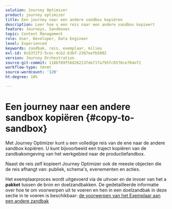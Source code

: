 ```yaml
---
solution: Journey Optimizer
product: journey optimizer
title: Een journey naar een andere sandbox kopiëren
description: Leer hoe u een reis naar een andere sandbox kopieert
feature: Journeys, Sandboxes
topic: Content Management
role: User, Developer, Data Engineer
level: Experienced
keywords: zandbak, reis, exemplaar, milieu
exl-id: 8c63f2f2-5cec-4cb2-b3bf-2387eefb5002
version: Journey Orchestration
source-git-commit: 118bf89f56d26213fde71fa795fc6576ce764ef2
workflow-type: tm+mt
source-wordcount: '120'
ht-degree: 10%

---
```


# Een journey naar een andere sandbox kopiëren {#copy-to-sandbox}

<!--
>[!CONTEXTUALHELP]
>id="ajo_journey_copy_main"
>title="Copy a journey to another sandbox"
>abstract="Journey Optimizer allows you to copy an entire journey from one sandbox to another. For example, you can copy a journey from the Stage sandbox environment to your Production sandbox. In addition to the Journey itself, Journey Optimizer also copies most of the objects the journey depends on."

>[!CONTEXTUALHELP]
>id="ajo_journey_copy_sandbox_details"
>title="Sandbox details"
>abstract="Select the destination sandbox you want to copy the journey to. Only sandboxes within your organization are available."

>[!CONTEXTUALHELP]
>id="ajo_journey_copy_object_details"
>title="Object details"
>abstract="This is the journey you are going to copy."

>[!CONTEXTUALHELP]
>id="ajo_journey_copy_dependent_objects"
>title="Dependent objects"
>abstract="This is the list of associated objects used in the journey. This list displays the name, the object type, as well as the internal Journey Optimizer ID."
-->

Met Journey Optimizer kunt u een volledige reis van de ene naar de andere sandbox kopiëren. U kunt bijvoorbeeld een traject kopiëren van de zandbakomgeving van het werkgebied naar de productiefandbox.

Naast de reis zelf kopieert Journey Optimizer ook de meeste objecten die de reis afhangt van: publiek, schema&#39;s, evenementen en acties.

Het exemplaarproces wordt uitgevoerd via de uitvoer en de invoer van het a **pakket** tussen de bron en doelzandbakken. De gedetailleerde informatie over hoe te om voorwerpen uit te voeren en hen in een doelzandbak in deze sectie in te voeren is beschikbaar: [ de voorwerpen van het Exemplaar aan een andere zandbak ](../configuration/copy-objects-to-sandbox.md)
